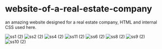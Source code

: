 # website-of-a-real-estate-company
 an amazing website designed for a real estate company,
HTML and internal CSS used here.

![ss1 (2)](https://user-images.githubusercontent.com/72397485/117542733-60e14d00-b037-11eb-974a-2578899aa79c.png)
![ss2 (2)](https://user-images.githubusercontent.com/72397485/117542740-650d6a80-b037-11eb-9c1d-30533c668489.png)
![ss4 (2)](https://user-images.githubusercontent.com/72397485/117542743-68085b00-b037-11eb-95ac-4d1b2089bd8f.png)
![ss11 (2)](https://user-images.githubusercontent.com/72397485/117542751-73f41d00-b037-11eb-9e82-cea490100207.png)
![ss6 (2)](https://user-images.githubusercontent.com/72397485/117542746-6b034b80-b037-11eb-870b-3beffe1aa6f9.png)
![ss8 (2)](https://user-images.githubusercontent.com/72397485/117542748-6d65a580-b037-11eb-9483-36935cab9c26.png)
![ss9 (2)](https://user-images.githubusercontent.com/72397485/117542749-6f2f6900-b037-11eb-885a-255ec02033b3.png)
![ss10 (2)](https://user-images.githubusercontent.com/72397485/117542750-70f92c80-b037-11eb-84b6-bb5d3b1e9e84.png)

